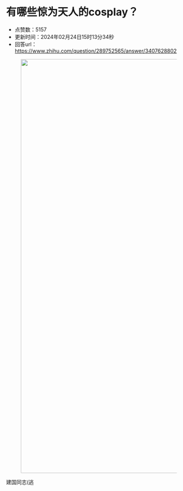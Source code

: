 # 有哪些惊为天人的cosplay？
- 点赞数：5157
- 更新时间：2024年02月24日15时13分34秒
- 回答url：https://www.zhihu.com/question/289752565/answer/3407628802
<body>
 <p></p>
 <figure data-size="normal">
  <img src="https://picx.zhimg.com/50/v2-0b922ac710e941a7d49b8bf96702b0cb_720w.jpg?source=1940ef5c" data-rawwidth="1125" data-rawheight="1659" data-size="normal" data-original-token="v2-ac19248776acf75f94fa1fce8d6c078b" data-default-watermark-src="https://pic1.zhimg.com/50/v2-d83d258b5bf271b61925f5a1c1534321_720w.jpg?source=1940ef5c" class="origin_image zh-lightbox-thumb" width="1125" data-original="https://picx.zhimg.com/v2-0b922ac710e941a7d49b8bf96702b0cb_r.jpg?source=1940ef5c">
 </figure>
 <p data-pid="RZy-fQZ-">建国同志(逃</p>
 <p></p>
</body>